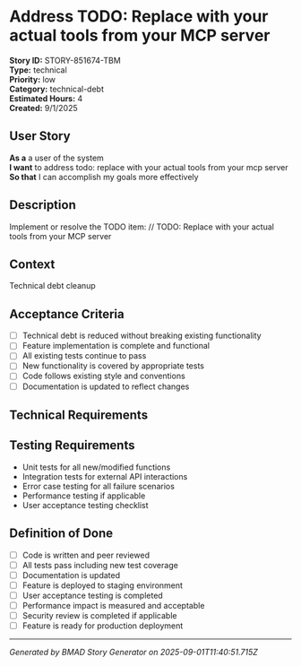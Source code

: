 # Address TODO: Replace with your actual tools from your MCP server

**Story ID:** STORY-851674-TBM  
**Type:** technical  
**Priority:** low  
**Category:** technical-debt  
**Estimated Hours:** 4  
**Created:** 9/1/2025

## User Story

**As a** a user of the system  
**I want** to address todo: replace with your actual tools from your mcp server  
**So that** I can accomplish my goals more effectively

## Description

Implement or resolve the TODO item: // TODO: Replace with your actual tools from your MCP server

## Context

Technical debt cleanup

## Acceptance Criteria

- [ ] Technical debt is reduced without breaking existing functionality
- [ ] Feature implementation is complete and functional
- [ ] All existing tests continue to pass
- [ ] New functionality is covered by appropriate tests
- [ ] Code follows existing style and conventions
- [ ] Documentation is updated to reflect changes

## Technical Requirements



## Testing Requirements

- Unit tests for all new/modified functions
- Integration tests for external API interactions
- Error case testing for all failure scenarios
- Performance testing if applicable
- User acceptance testing checklist

## Definition of Done

- [ ] Code is written and peer reviewed
- [ ] All tests pass including new test coverage
- [ ] Documentation is updated
- [ ] Feature is deployed to staging environment
- [ ] User acceptance testing is completed
- [ ] Performance impact is measured and acceptable
- [ ] Security review is completed if applicable
- [ ] Feature is ready for production deployment

---

*Generated by BMAD Story Generator on 2025-09-01T11:40:51.715Z*
